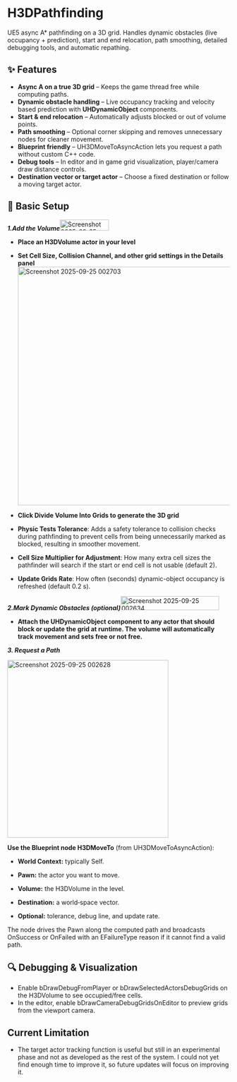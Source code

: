 # H3DPathfinding

UE5 async A* pathfinding on a 3D grid. Handles dynamic obstacles (live occupancy + prediction), start and end relocation, path smoothing, detailed debugging tools, and automatic repathing.

## ✨ Features
- **Async A on a true 3D grid** – Keeps the game thread free while computing paths.
- **Dynamic obstacle handling** – Live occupancy tracking and velocity based prediction with **UHDynamicObject** components.
- **Start & end relocation** – Automatically adjusts blocked or out of volume points.
- **Path smoothing** – Optional corner skipping and removes unnecessary nodes for cleaner movement.
- **Blueprint friendly** – UH3DMoveToAsyncAction lets you request a path without custom C++ code.
- **Debug tools** – In editor and in game grid visualization, player/camera draw distance controls.
- **Destination vector or target actor** – Choose a fixed destination or follow a moving target actor.

## 🚀 Basic Setup

***1.Add the Volume***<img width="111" height="25" alt="Screenshot 2025-09-25 002713" src="https://github.com/user-attachments/assets/205b65b5-cee3-4360-87dc-3239ea284580" />
- **Place an H3DVolume actor in your level**
- **Set Cell Size, Collision Channel, and other grid settings in the Details panel**<img width="808" height="541" alt="Screenshot 2025-09-25 002703" src="https://github.com/user-attachments/assets/2ea739bb-210a-436d-8564-9722e7c420f9" />

- **Click Divide Volume Into Grids to generate the 3D grid**
  
- **Physic Tests Tolerance**: Adds a safety tolerance to collision checks during pathfinding to prevent cells from being unnecessarily marked as blocked, resulting in smoother movement.
  
- **Cell Size Multiplier for Adjustment**: How many extra cell sizes the pathfinder will search if the start or end cell is not usable (default 2).
  
- **Update Grids Rate**: How often (seconds) dynamic-object occupancy is refreshed (default 0.2 s).
  
***2.Mark Dynamic Obstacles (optional)***<img width="223" height="32" alt="Screenshot 2025-09-25 002634" src="https://github.com/user-attachments/assets/a6e5f25a-8f19-4416-aba2-d12b1d149fbc" />
- **Attach the UHDynamicObject component to any actor that should block or update the grid at runtime. The volume will automatically track movement and sets free or not free.**

***3. Request a Path***

<img width="365" height="403" alt="Screenshot 2025-09-25 002628" src="https://github.com/user-attachments/assets/3c52868a-8819-41d8-95d4-fae1373cce4d" />

 **Use the Blueprint node H3DMoveTo** (from UH3DMoveToAsyncAction):

- **World Context:** typically Self.
  
- **Pawn:** the actor you want to move.
  
- **Volume:** the H3DVolume in the level.
  
- **Destination:** a world‐space vector.
  
- **Optional:** tolerance, debug line, and update rate.

The node drives the Pawn along the computed path and broadcasts OnSuccess or OnFailed with an EFailureType reason if it cannot find a valid path.

## 🔍 Debugging & Visualization

- Enable bDrawDebugFromPlayer or bDrawSelectedActorsDebugGrids on the H3DVolume to see occupied/free cells.
- In the editor, enable bDrawCameraDebugGridsOnEditor to preview grids from the viewport camera.

##  Current Limitation
- The target actor tracking function is useful but still in an experimental phase and not as developed as the rest of the system.   I could not yet find enough time to improve it, so future updates will focus on improving it.
